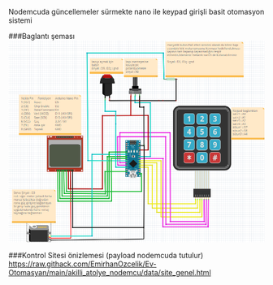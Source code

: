 Nodemcuda güncellemeler sürmekte nano ile keypad girişli basit otomasyon sistemi

###Baglantı şeması
![Açıklama](Ekran%20G%C3%B6r%C3%BCnt%C3%BCs%C3%BC%20(29).png)


###Kontrol Sitesi önizlemesi (payload nodemcuda tutulur)
https://raw.githack.com/EmirhanOzcelik/Ev-Otomasyan/main/akilli_atolye_nodemcu/data/site_genel.html
